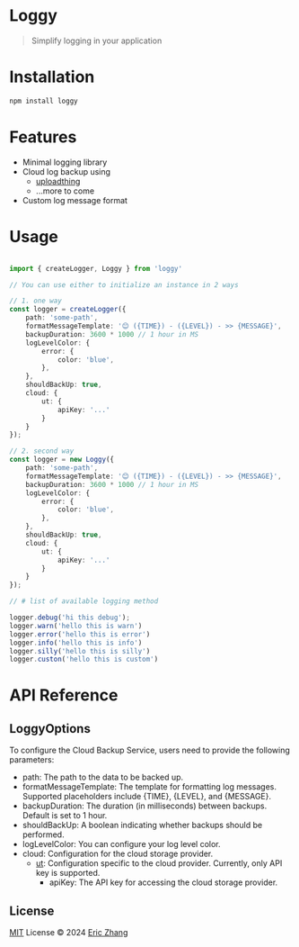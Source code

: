 # Loggy

> Simplify logging in your application

# Installation

```bash
npm install loggy
```

# Features

- Minimal logging library
- Cloud log backup using 
    - [uploadthing](https://uploadthing.com/)
    - ...more to come
- Custom log message format

# Usage

```typescript

import { createLogger, Loggy } from 'loggy'

// You can use either to initialize an instance in 2 ways

// 1. one way
const logger = createLogger({
    path: 'some-path',
    formatMessageTemplate: '😊 ({TIME}) - ({LEVEL}) - >> {MESSAGE}',
    backupDuration: 3600 * 1000 // 1 hour in MS
    logLevelColor: {
        error: {
            color: 'blue',
        },
    },
    shouldBackUp: true,
    cloud: {
        ut: {
            apiKey: '...'
        }
    }
});

// 2. second way
const logger = new Loggy({
    path: 'some-path',
    formatMessageTemplate: '😊 ({TIME}) - ({LEVEL}) - >> {MESSAGE}',
    backupDuration: 3600 * 1000 // 1 hour in MS
    logLevelColor: {
        error: {
            color: 'blue',
        },
    },
    shouldBackUp: true,
    cloud: {
        ut: {
            apiKey: '...'
        }
    }
});

// # list of available logging method

logger.debug('hi this debug');
logger.warn('hello this is warn')
logger.error('hello this is error')
logger.info('hello this is info')
logger.silly('hello this is silly')
logger.custon('hello this is custom')

```

# API Reference

## LoggyOptions

To configure the Cloud Backup Service, users need to provide the following parameters:

- path: The path to the data to be backed up.
- formatMessageTemplate: The template for formatting log messages. Supported placeholders include {TIME}, {LEVEL}, and {MESSAGE}.
- backupDuration: The duration (in milliseconds) between backups. Default is set to 1 hour.
- shouldBackUp: A boolean indicating whether backups should be performed.
- logLevelColor: You can configure your log level color.
- cloud: Configuration for the cloud storage provider.
    - [ut](https://uploadthing.com/): Configuration specific to the cloud provider. Currently, only API key is supported.
        - apiKey: The API key for accessing the cloud storage provider.

## License

[MIT](./LICENSE) License © 2024 [Eric Zhang](https://github.com/ericz99)